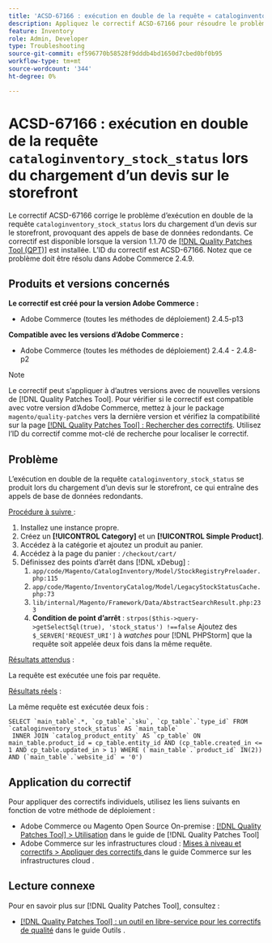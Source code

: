 ```yaml
---
title: 'ACSD-67166 : exécution en double de la requête « cataloginventory_stock_status » lors du chargement d’un devis sur le storefront'
description: Appliquez le correctif ACSD-67166 pour résoudre le problème d’Adobe Commerce où l’exécution en double de la requête « cataloginventory_stock_status » se produit lors du chargement d’un devis sur le storefront, ce qui entraîne des appels de base de données redondants.
feature: Inventory
role: Admin, Developer
type: Troubleshooting
source-git-commit: ef596770b58528f9dddb4bd1650d7cbed0bf0b95
workflow-type: tm+mt
source-wordcount: '344'
ht-degree: 0%

---
```



# ACSD-67166 : exécution en double de la requête `cataloginventory_stock_status` lors du chargement d’un devis sur le storefront

Le correctif ACSD-67166 corrige le problème d’exécution en double de la requête `cataloginventory_stock_status` lors du chargement d’un devis sur le storefront, provoquant des appels de base de données redondants. Ce correctif est disponible lorsque la version 1.1.70 de [[!DNL Quality Patches Tool (QPT)]](/help/tools/quality-patches-tool/quality-patches-tool-to-self-serve-quality-patches.md) est installée. L’ID du correctif est ACSD-67166. Notez que ce problème doit être résolu dans Adobe Commerce 2.4.9.

## Produits et versions concernés

**Le correctif est créé pour la version Adobe Commerce :**

* Adobe Commerce (toutes les méthodes de déploiement) 2.4.5-p13

**Compatible avec les versions d’Adobe Commerce :**

* Adobe Commerce (toutes les méthodes de déploiement) 2.4.4 - 2.4.8-p2

>[!NOTE]
>
>Le correctif peut s’appliquer à d’autres versions avec de nouvelles versions de [!DNL Quality Patches Tool]. Pour vérifier si le correctif est compatible avec votre version d’Adobe Commerce, mettez à jour le package `magento/quality-patches` vers la dernière version et vérifiez la compatibilité sur la page [[!DNL Quality Patches Tool] : Rechercher des correctifs](https://experienceleague.adobe.com/tools/commerce-quality-patches/index.html?lang=fr). Utilisez l’ID du correctif comme mot-clé de recherche pour localiser le correctif.

## Problème

L’exécution en double de la requête `cataloginventory_stock_status` se produit lors du chargement d’un devis sur le storefront, ce qui entraîne des appels de base de données redondants.

<u>Procédure à suivre </u> :

1. Installez une instance propre.
1. Créez un **[!UICONTROL Category]** et un **[!UICONTROL Simple Product]**.
1. Accédez à la catégorie et ajoutez un produit au panier.
1. Accédez à la page du panier : `/checkout/cart/`
1. Définissez des points d’arrêt dans [!DNL xDebug] :
   1. `app/code/Magento/CatalogInventory/Model/StockRegistryPreloader.php:115`
   1. `app/code/Magento/InventoryCatalog/Model/LegacyStockStatusCache.php:73`
   1. `lib/internal/Magento/Framework/Data/AbstractSearchResult.php:233`
   1. **Condition de point d’arrêt** : `strpos($this->query->getSelectSql(true), 'stock_status') !==false`
Ajoutez des `$_SERVER['REQUEST_URI']` à *watches* pour [!DNL PHPStorm] que la requête soit appelée deux fois dans la même requête.

<u>Résultats attendus</u> :

La requête est exécutée une fois par requête.

<u>Résultats réels</u> :

La même requête est exécutée deux fois :

```
SELECT `main_table`.*, `cp_table`.`sku`, `cp_table`.`type_id` FROM `cataloginventory_stock_status` AS `main_table`
 INNER JOIN `catalog_product_entity` AS `cp_table` ON main_table.product_id = cp_table.entity_id AND (cp_table.created_in <= 1 AND cp_table.updated_in > 1) WHERE (`main_table`.`product_id` IN(2)) AND (`main_table`.`website_id` = '0') 
```

## Application du correctif

Pour appliquer des correctifs individuels, utilisez les liens suivants en fonction de votre méthode de déploiement :

* Adobe Commerce ou Magento Open Source On-premise : [[!DNL Quality Patches Tool] > Utilisation](/help/tools/quality-patches-tool/usage.md) dans le guide de [!DNL Quality Patches Tool]
* Adobe Commerce sur les infrastructures cloud : [ Mises à niveau et correctifs > Appliquer des correctifs ](https://experienceleague.adobe.com/docs/commerce-cloud-service/user-guide/develop/upgrade/apply-patches.html?lang=fr) dans le guide Commerce sur les infrastructures cloud .

## Lecture connexe

Pour en savoir plus sur [!DNL Quality Patches Tool], consultez :

* [[!DNL Quality Patches Tool] : un outil en libre-service pour les correctifs de qualité](/help/tools/quality-patches-tool/quality-patches-tool-to-self-serve-quality-patches.md) dans le guide Outils .
